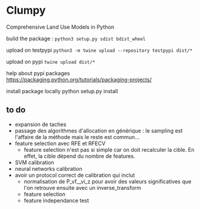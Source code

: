 # Clumpy

Comprehensive Land Use Models in Python

build the package :
`python3 setup.py sdist bdist_wheel`

upload on testpypi
`python3 -m twine upload --repository testpypi dist/*`

upload on pypi
`twine upload dist/*`

help about pypi packages
https://packaging.python.org/tutorials/packaging-projects/

install package locally
python setup.py install

## to do

- expansion de taches
- passage des algorithmes d'allocation en générique : le sampling est l'affaire de la méthode mais le reste est commun...
- feature selection avec RFE et RFECV
    - feature selection n'est pas si simple car on doit recalculer la cible. En effet, la cible dépend du nombre de features.
- SVM calibration
- neural networks calibration
- avoir un protocol correct de calibration qui inclut 
    - normalisation de P_vf__vi_z pour avoir des valeurs significatives que l'on retrouve ensuite avec un inverse_transform
    - feature selection
    - feature independance test